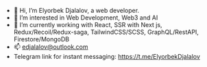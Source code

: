- 👋 Hi, I’m Elyorbek Djalalov, a web developer.
- 👀 I’m interested in Web Development, Web3 and AI
- 🌱 I’m currently working with React, SSR with Next js, Redux/Recoil/Redux-saga, TailwindCSS/SCSS, GraphQL/RestAPI, Firestore/MongoDB  
- 📫 edjalalov@outlook.com 
- Telegram link for instant messaging: https://t.me/ElyorbekDjalalov

<!---
Djalalov/Djalalov is a ✨ special ✨ repository because its `README.md` (this file) appears on your GitHub profile.
You can click the Preview link to take a look at your changes.
--->
